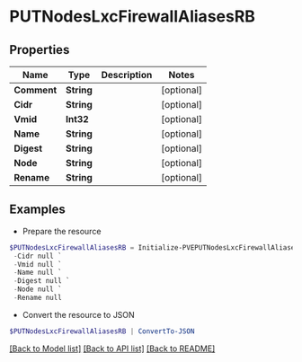 # PUTNodesLxcFirewallAliasesRB
## Properties

Name | Type | Description | Notes
------------ | ------------- | ------------- | -------------
**Comment** | **String** |  | [optional] 
**Cidr** | **String** |  | [optional] 
**Vmid** | **Int32** |  | [optional] 
**Name** | **String** |  | [optional] 
**Digest** | **String** |  | [optional] 
**Node** | **String** |  | [optional] 
**Rename** | **String** |  | [optional] 

## Examples

- Prepare the resource
```powershell
$PUTNodesLxcFirewallAliasesRB = Initialize-PVEPUTNodesLxcFirewallAliasesRB  -Comment null `
 -Cidr null `
 -Vmid null `
 -Name null `
 -Digest null `
 -Node null `
 -Rename null
```

- Convert the resource to JSON
```powershell
$PUTNodesLxcFirewallAliasesRB | ConvertTo-JSON
```

[[Back to Model list]](../README.md#documentation-for-models) [[Back to API list]](../README.md#documentation-for-api-endpoints) [[Back to README]](../README.md)


